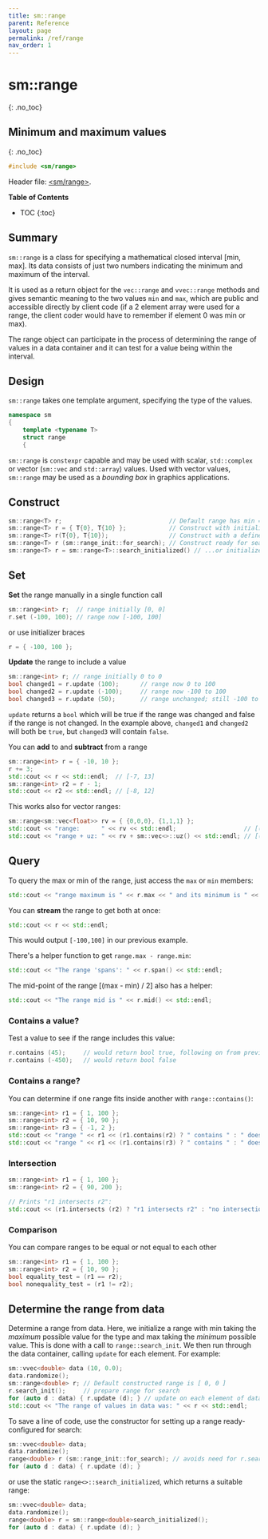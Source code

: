 ```yaml
---
title: sm::range
parent: Reference
layout: page
permalink: /ref/range
nav_order: 1
---
```

# sm::range
{: .no_toc}
## Minimum and maximum values
{: .no_toc}

```c++
#include <sm/range>
```
Header file: [<sm/range>](https://github.com/sebsjames/maths/blob/main/sm/range).

**Table of Contents**

- TOC
{:toc}

## Summary

`sm::range` is a class for specifying a mathematical closed interval [min, max]. Its data consists of just two numbers indicating the minimum and maximum of the interval.

It is used as a return object for the `vec::range` and `vvec::range` methods and gives semantic meaning to the two values `min` and `max`, which are public and accessible directly by client code (if a 2 element array were used for a range, the client coder would have to remember if element 0 was min or max).

The range object can participate in the process of determining the range of values in a data container and it can test for a value being within the interval.

## Design

`sm::range` takes one template argument, specifying the type of the values.
```c++
namespace sm
{
    template <typename T>
    struct range
    {
```

`sm::range` is `constexpr` capable and may be used with scalar,
`std::complex` or vector (`sm::vec` and `std::array`) values. Used
with vector values, `sm::range` may be used as a *bounding box*
in graphics applications.

## Construct

```c++
sm::range<T> r;                              // Default range has min == max == T{0}
sm::range<T> r = { T{0}, T{10} };            // Construct with initializer list
sm::range<T> r(T{0}, T{10});                 // Construct with a defined interval [0, 10]
sm::range<T> r (sm::range_init::for_search); // Construct ready for search...
sm::range<T> r = sm::range<T>::search_initialized() // ...or initialize from a static function
```

## Set

**Set** the range manually in a single function call
```c++
sm::range<int> r;  // range initially [0, 0]
r.set (-100, 100); // range now [-100, 100]
```
or use initializer braces
```c++
r = { -100, 100 };
```

**Update** the range to include a value
```c++
sm::range<int> r; // range initially 0 to 0
bool changed1 = r.update (100);      // range now 0 to 100
bool changed2 = r.update (-100);     // range now -100 to 100
bool changed3 = r.update (50);       // range unchanged; still -100 to 100
```

`update` returns a `bool` which will be true if the range was changed and false if the range is not changed. In the example above, `changed1` and `changed2` will both be `true`, but `changed3` will contain `false`.

You can **add** to and **subtract** from a range
```c++
sm::range<int> r = { -10, 10 };
r += 3;
std::cout << r << std::endl;  // [-7, 13]
sm::range<int> r2 = r - 1;
std::cout << r2 << std::endl; // [-8, 12]
```
This works also for vector ranges:
```c++
sm::range<sm::vec<float>> rv = { {0,0,0}, {1,1,1} };
std::cout << "range:      " << rv << std::endl;                   // [(0,0,0), (1,1,1)]
std::cout << "range + uz: " << rv + sm::vec<>::uz() << std::endl; // [(0,0,1), (1,1,2)]
```

## Query

To query the max or min of the range, just access the `max` or `min` members:
```c++
std::cout << "range maximum is " << r.max << " and its minimum is " << r.min << std::endl;
```
You can **stream** the range to get both at once:
```c++
std::cout << r << std::endl;
```
This would output `[-100,100]` in our previous example.

There's a helper function to get `range.max - range.min`:
```c++
std::cout << "The range 'spans': " << r.span() << std::endl;
```

The mid-point of the range [(max - min) / 2] also has a helper:
```c++
std::cout << "The range mid is " << r.mid() << std::endl;
```

### Contains a value?

Test a value to see if the range includes this value:
```c++
r.contains (45);     // would return bool true, following on from previous example
r.contains (-450);   // would return bool false
```
### Contains a range?

You can determine if one range fits inside another with `range::contains()`:
```c++
sm::range<int> r1 = { 1, 100 };
sm::range<int> r2 = { 10, 90 };
sm::range<int> r3 = { -1, 2 };
std::cout << "range " << r1 << (r1.contains(r2) ? " contains " : " doesn't contain ") << r2 << std::endl;
std::cout << "range " << r1 << (r1.contains(r3) ? " contains " : " doesn't contain ") << r3 << std::endl;
```

### Intersection

```c++
sm::range<int> r1 = { 1, 100 };
sm::range<int> r2 = { 90, 200 };

// Prints "r1 intersects r2":
std::cout << (r1.intersects (r2) ? "r1 intersects r2" : "no intersection") << std::endl;
```

### Comparison

You can compare ranges to be equal or not equal to each other
```c++
sm::range<int> r1 = { 1, 100 };
sm::range<int> r2 = { 10, 90 };
bool equality_test = (r1 == r2);
bool nonequality_test = (r1 != r2);
```

## Determine the range from data

Determine a range from data. Here, we initialize a range with min taking the *maximum* possible value for the type and max taking the *minimum* possible value. This is done with a call to `range::search_init`. We then run through the data container, calling `update` for each element. For example:

```c++
sm::vvec<double> data (10, 0.0);
data.randomize();
sm::range<double> r; // Default constructed range is [ 0, 0 ]
r.search_init();     // prepare range for search
for (auto d : data) { r.update (d); } // update on each element of data
std::cout << "The range of values in data was: " << r << std::endl;
```

To save a line of code, use the constructor for setting up a range ready-configured for search:
```c++
sm::vvec<double> data;
data.randomize();
range<double> r (sm::range_init::for_search); // avoids need for r.search_init()
for (auto d : data) { r.update (d); }
```
or use the static `range<>::search_initialized`, which returns a suitable range:
```c++
sm::vvec<double> data;
data.randomize();
range<double> r = sm::range<double>search_initialized();
for (auto d : data) { r.update (d); }
```
